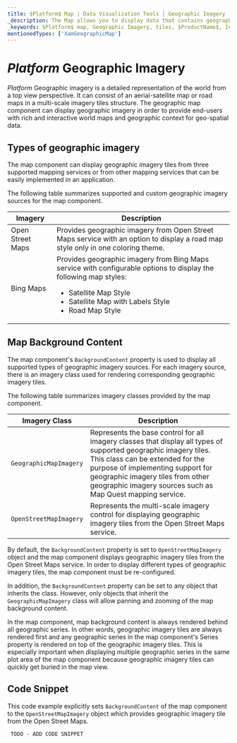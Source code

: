 ```yaml
---
title: $Platform$ Map | Data Visualization Tools | Geographic Imagery | Infragistics
_description: The Map allows you to display data that contains geographic locations from view models or geo-spatial data loaded from shape files on geographic imagery maps.View the demo, dependencies, usage and toolbar for more information.
_keywords: $Platform$ map, Geographic Imagery, tiles, $ProductName$, Infragistics
mentionedTypes: ['XamGeographicMap']
---
```


# $Platform$ Geographic Imagery

$Platform$ Geographic imagery is a detailed representation of the world from a top view perspective. It can consist of an aerial-satellite map or road maps in a multi-scale imagery tiles structure. The geographic map component can display geographic imagery in order to provide end-users with rich and interactive world maps and geographic context for geo-spatial data.

## Types of geographic imagery
The map component can display geographic imagery tiles from three supported mapping services or from other mapping services that can be easily implemented in an application.

The following table summarizes supported and custom geographic imagery sources for the map component.

| Imagery                    | Description   |
|----------------------------| --------------|
| Open Street Maps | Provides geographic imagery from Open Street Maps service with an option to display a road map style only in one coloring theme. |
| Bing Maps |Provides geographic imagery from Bing Maps service with configurable options to display the following map styles:<ul><li> Satellite Map Style</li><li> Satellite Map with Labels Style</li><li> Road Map Style</li>|

<!-- | Map Quest |Provides custom geographic imagery from Map Quest service with configurable options to display the following map styles:<ul><li>Satellite Map Style</li><li>Road Map Style</li></ul> -->

## Map Background Content
The map component's `BackgroundContent` property is used to display all supported types of geographic imagery sources. For each imagery source, there is an imagery class used for rendering corresponding geographic imagery tiles.

The following table summarizes imagery classes provided by the map component.

| Imagery Class | Description   |
|---------------|---------------|
|`GeographicMapImagery`|Represents the base control for all imagery classes that display all types of supported geographic imagery tiles. This class can be extended for the purpose of implementing support for geographic imagery tiles from other geographic imagery sources such as Map Quest mapping service.|
|`OpenStreetMapImagery`|Represents the multi-scale imagery control for displaying geographic imagery tiles from the Open Street Maps service.|

<!-- |`BingMapsMapImagery`|Represents the multi-scale imagery control for displaying geographic imagery tiles from the Bing Maps service.| -->

By default, the `BackgroundContent` property is set to `OpenStreetMapImagery` object and the map component displays geographic imagery tiles from the Open Street Maps service. In order to display different types of geographic imagery tiles, the map component must be re-configured.

In addition, the `BackgroundContent` property can be set to any object that inherits the class. However, only objects that inherit the `GeographicMapImagery` class will allow panning and zooming of the map background content.

In the map component, map background content is always rendered behind all geographic series. In other words, geographic imagery tiles are always rendered first and any geographic series in the map component's Series property is rendered on top of the geographic imagery tiles. This is especially important when displaying multiple geographic series in the same plot area of the map component because geographic imagery tiles can quickly get buried in the map view.

## Code Snippet

This code example explicitly sets `BackgroundContent` of the map component to the `OpenStreetMapImagery` object which provides geographic imagery tile from the Open Street Maps.

```html
 TODO - ADD CODE SNIPPET
```
